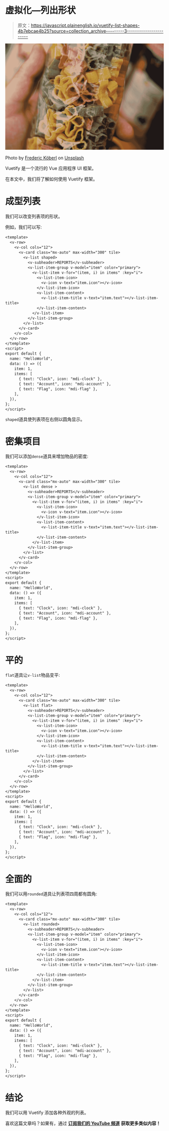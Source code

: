 # 虚拟化—列出形状

> 原文：<https://javascript.plainenglish.io/vuetify-list-shapes-4b7ebcae4b25?source=collection_archive---------3----------------------->

![](img/2aa82157ad4a12b767200375374ddd7e.png)

Photo by [Frederic Köberl](https://unsplash.com/@internetztube?utm_source=medium&utm_medium=referral) on [Unsplash](https://unsplash.com?utm_source=medium&utm_medium=referral)

Vuetify 是一个流行的 Vue 应用程序 UI 框架。

在本文中，我们将了解如何使用 Vuetify 框架。

# 成型列表

我们可以改变列表项的形状。

例如，我们可以写:

```
<template>
  <v-row>
    <v-col cols="12">
      <v-card class="mx-auto" max-width="300" tile>
        <v-list shaped>
          <v-subheader>REPORTS</v-subheader>
          <v-list-item-group v-model="item" color="primary">
            <v-list-item v-for="(item, i) in items" :key="i">
              <v-list-item-icon>
                <v-icon v-text="item.icon"></v-icon>
              </v-list-item-icon>
              <v-list-item-content>
                <v-list-item-title v-text="item.text"></v-list-item-title>
              </v-list-item-content>
            </v-list-item>
          </v-list-item-group>
        </v-list>
      </v-card>
    </v-col>
  </v-row>
</template>
<script>
export default {
  name: "HelloWorld",
  data: () => ({
    item: 1,
    items: [
      { text: "Clock", icon: "mdi-clock" },
      { text: "Account", icon: "mdi-account" },
      { text: "Flag", icon: "mdi-flag" },
    ],
  }),
};
</script>
```

`shaped`道具使列表项在右侧以圆角显示。

# 密集项目

我们可以添加`dense`道具来增加物品的密度:

```
<template>
  <v-row>
    <v-col cols="12">
      <v-card class="mx-auto" max-width="300" tile>
        <v-list dense >
          <v-subheader>REPORTS</v-subheader>
          <v-list-item-group v-model="item" color="primary">
            <v-list-item v-for="(item, i) in items" :key="i">
              <v-list-item-icon>
                <v-icon v-text="item.icon"></v-icon>
              </v-list-item-icon>
              <v-list-item-content>
                <v-list-item-title v-text="item.text"></v-list-item-title>
              </v-list-item-content>
            </v-list-item>
          </v-list-item-group>
        </v-list>
      </v-card>
    </v-col>
  </v-row>
</template>
<script>
export default {
  name: "HelloWorld",
  data: () => ({
    item: 1,
    items: [
      { text: "Clock", icon: "mdi-clock" },
      { text: "Account", icon: "mdi-account" },
      { text: "Flag", icon: "mdi-flag" },
    ],
  }),
};
</script>
```

# 平的

`flat`道具让`v-list`物品变平:

```
<template>
  <v-row>
    <v-col cols="12">
      <v-card class="mx-auto" max-width="300" tile>
        <v-list flat>
          <v-subheader>REPORTS</v-subheader>
          <v-list-item-group v-model="item" color="primary">
            <v-list-item v-for="(item, i) in items" :key="i">
              <v-list-item-icon>
                <v-icon v-text="item.icon"></v-icon>
              </v-list-item-icon>
              <v-list-item-content>
                <v-list-item-title v-text="item.text"></v-list-item-title>
              </v-list-item-content>
            </v-list-item>
          </v-list-item-group>
        </v-list>
      </v-card>
    </v-col>
  </v-row>
</template>
<script>
export default {
  name: "HelloWorld",
  data: () => ({
    item: 1,
    items: [
      { text: "Clock", icon: "mdi-clock" },
      { text: "Account", icon: "mdi-account" },
      { text: "Flag", icon: "mdi-flag" },
    ],
  }),
};
</script>
```

# 全面的

我们可以用`rounded`道具让列表项四周都有圆角:

```
<template>
  <v-row>
    <v-col cols="12">
      <v-card class="mx-auto" max-width="300" tile>
        <v-list rounded>
          <v-subheader>REPORTS</v-subheader>
          <v-list-item-group v-model="item" color="primary">
            <v-list-item v-for="(item, i) in items" :key="i">
              <v-list-item-icon>
                <v-icon v-text="item.icon"></v-icon>
              </v-list-item-icon>
              <v-list-item-content>
                <v-list-item-title v-text="item.text"></v-list-item-title>
              </v-list-item-content>
            </v-list-item>
          </v-list-item-group>
        </v-list>
      </v-card>
    </v-col>
  </v-row>
</template>
<script>
export default {
  name: "HelloWorld",
  data: () => ({
    item: 1,
    items: [
      { text: "Clock", icon: "mdi-clock" },
      { text: "Account", icon: "mdi-account" },
      { text: "Flag", icon: "mdi-flag" },
    ],
  }),
};
</script>
```

# 结论

我们可以用 Vuetify 添加各种外观的列表。

喜欢这篇文章吗？如果有，通过 [**订阅我们的 YouTube 频道**](https://www.youtube.com/channel/UCtipWUghju290NWcn8jhyAw?sub_confirmation=true) **获取更多类似内容！**